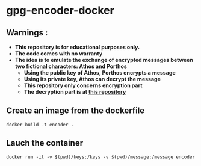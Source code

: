 # gpg-encoder-docker

## Warnings :
- **This repository is for educational purposes only.**
- **The code comes with no warranty**
- **The idea is to emulate the exchange of encrypted messages between two fictional characters: Athos and Porthos**
    - **Using the public key of Athos, Porthos encrypts a message**
    - **Using its private key, Athos can decrypt the message**
    - **This repository only concerns encryption part**
    - **The decryption part is at [this repository](https://github.com/juanluck/athos-decrypte-porthos)**

## Create an image from the dockerfile

```
docker build -t encoder .
```

## Lauch the container

```
docker run -it -v $(pwd)/keys:/keys -v $(pwd)/message:/message encoder
```

